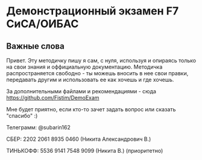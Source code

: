 # Демонстрационный экзамен F7 СиСА/ОИБАС

## Важные слова
Привет. Эту методичку пишу я сам, с нуля, используя и опираясь только на свои знания и оффициальную документацию.
Методичка распространяется свободно - ты можешь вносить в нее свои правки, передавать другим и использовать ее как хочешь и где хочешь.

За дополнительными файлами и рекомендациями - сюда https://github.com/Fistim/DemoExam

Мне будет приятно, если кто-то зачет задать вопрос или сказать "спасибо" :)

Телеграмм: @subarin162

СБЕР: 2202 2061 8935 0460 (Никита Александрович В.)

ТИНЬКОФФ: 5536 9141 7548 9099 (Никита В.) (приоритетно)
